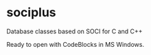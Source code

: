 sociplus
========

Database classes based on SOCI for C and C++

Ready to open with CodeBlocks in MS Windows.
